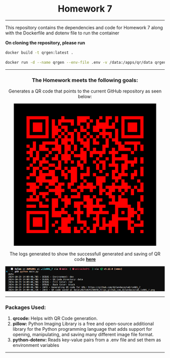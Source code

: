 ### <h1 align=center>Homework 7</h1>
---
This repository contains the dependencies and code for Homework 7 along with the Dockerfile and dotenv file to run the container

<b>On cloning the repository, please run</b>

```sh
docker build -t qrgen:latest .
```

```sh
docker run -d --name qrgen --env-file .env -v /data:/apps/qr/data qrgen:latest
```
---
<div align=center>

### The Homework meets the following goals:

Generates a QR code that points to the current GitHub repository as seen below:

![QR Code](data/20241029140940_https_github_com_dylandacosta8_is601_7.png)

The logs generated to show the successfull generated and saving of QR code <a href="https://github.com/dylandacosta8/is601_7/blob/main/logs/qr.log"><b>here</b></a>

![Logs](logs/logs.png)

</div>

---

### Packages Used:

<ol>
<li><b>qrcode:</b> Helps with QR Code generation.</li>
<li><b>pillow:</b> Python Imaging Library is a free and open-source additional library for the Python programming language that adds support for opening, manipulating, and saving many different image file format.</li>
<li><b>python-dotenv: </b>Reads key-value pairs from a .env file and set them as environment variables</li>
</ol>

---